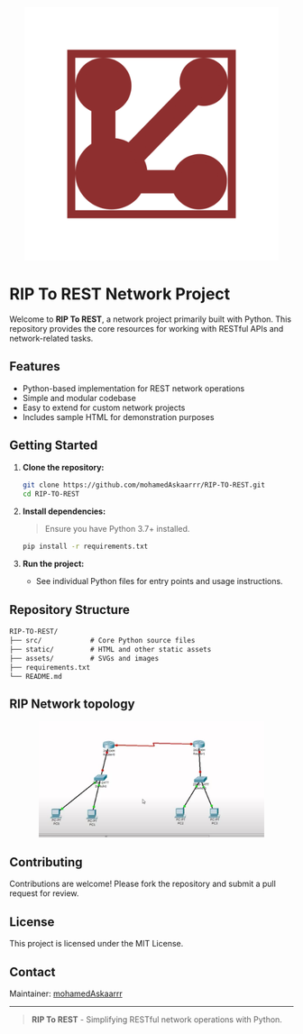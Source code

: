 <p align="center">
  <img src="rest-api-svgrepo-com.svg" alt="RIP To REST Network Project Banner" width="450"/>
</p>

# RIP To REST Network Project

Welcome to **RIP To REST**, a network project primarily built with Python. This repository provides the core resources for working with RESTful APIs and network-related tasks.

## Features

- Python-based implementation for REST network operations
- Simple and modular codebase
- Easy to extend for custom network projects
- Includes sample HTML for demonstration purposes

## Getting Started

1. **Clone the repository:**
   ```bash
   git clone https://github.com/mohamedAskaarrr/RIP-TO-REST.git
   cd RIP-TO-REST
   ```

2. **Install dependencies:**
   > Ensure you have Python 3.7+ installed.
   ```bash
   pip install -r requirements.txt
   ```

3. **Run the project:**
   - See individual Python files for entry points and usage instructions.

## Repository Structure

```
RIP-TO-REST/
├── src/            # Core Python source files
├── static/         # HTML and other static assets
├── assets/         # SVGs and images
├── requirements.txt
└── README.md
```

## RIP Network topology

<p align="center">
  <img src="Screenshot 2025-07-16 084217.png" alt="REST Network Diagram" width="400"/>
</p>


## Contributing

Contributions are welcome! Please fork the repository and submit a pull request for review.

## License

This project is licensed under the MIT License.

## Contact

Maintainer: [mohamedAskaarrr](https://github.com/mohamedAskaarrr)

---

> **RIP To REST** - Simplifying RESTful network operations with Python.
